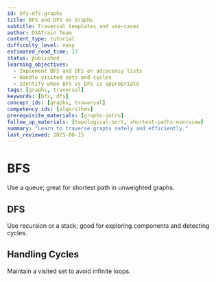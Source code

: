 ```yaml
---
id: bfs-dfs-graphs
title: BFS and DFS on Graphs
subtitle: Traversal templates and use-cases
author: DSATrain Team
content_type: tutorial
difficulty_level: easy
estimated_read_time: 17
status: published
learning_objectives:
  - Implement BFS and DFS on adjacency lists
  - Handle visited sets and cycles
  - Identify when BFS vs DFS is appropriate
tags: [graphs, traversal]
keywords: [bfs, dfs]
concept_ids: [graphs, traversal]
competency_ids: [algorithms]
prerequisite_materials: [graphs-intro]
follow_up_materials: [topological-sort, shortest-paths-overview]
summary: "Learn to traverse graphs safely and efficiently."
last_reviewed: 2025-08-15
---
```


# BFS

Use a queue; great for shortest path in unweighted graphs.

## DFS

Use recursion or a stack; good for exploring components and detecting cycles.

## Handling Cycles

Maintain a visited set to avoid infinite loops.
